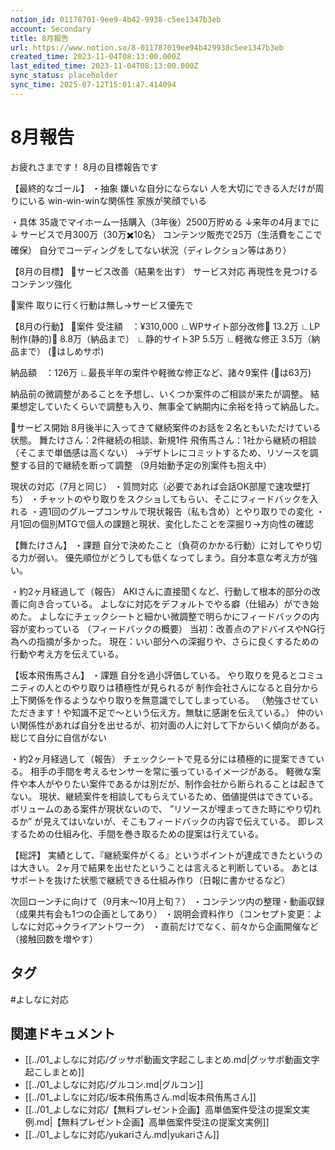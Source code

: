 ```yaml
---
notion_id: 01178701-9ee9-4b42-9938-c5ee1347b3eb
account: Secondary
title: 8月報告
url: https://www.notion.so/8-011787019ee94b429938c5ee1347b3eb
created_time: 2023-11-04T08:13:00.000Z
last_edited_time: 2023-11-04T08:13:00.000Z
sync_status: placeholder
sync_time: 2025-07-12T15:01:47.414094
---
```

# 8月報告

お疲れさまです！
8月の目標報告です

【最終的なゴール】
・抽象
嫌いな自分にならない
人を大切にできる人だけが周りにいる
win-win-winな関係性
家族が笑顔でいる

・具体
35歳でマイホーム一括購入（3年後）2500万貯める
↓来年の4月までに↓
サービスで月300万（30万✖️10名）
コンテンツ販売で25万（生活費をここで確保）
自分でコーディングをしてない状況（ディレクション等はあり）



【8月の目標】
🔸サービス改善（結果を出す）
サービス対応
再現性を見つける
コンテンツ強化

🔸案件
取りに行く行動は無し→サービス優先で


【8月の行動】
🔹案件
受注額　：¥310,000
∟WPサイト部分改修🍄 13.2万
∟LP制作(静的)🍄 8.8万（納品まで）
∟静的サイト3P  5.5万
∟軽微な修正 3.5万（納品まで）
(🍄はしめサポ)

納品額　：126万
∟最長半年の案件や軽微な修正など、諸々9案件
(🍄は63万)

納品前の微調整があることを予想し、いくつか案件のご相談が来たが調整。
結果想定していたくらいで調整も入り、無事全て納期内に余裕を持って納品した。


🔹サービス開始
8月後半に入ってきて継続案件のお話を２名ともいただけている状態。
舞たけさん：2件継続の相談、新規1件
飛侑馬さん：1社から継続の相談（そこまで単価感は高くない）
→デザトレにコミットするため、リソースを調整する目的で継続を断って調整
（9月始動予定の別案件も抱え中）

現状の対応（7月と同じ）
・質問対応（必要であれば会話OK部屋で速攻壁打ち）
・チャットのやり取りをスクショしてもらい、そこにフィードバックを入れる
・週1回のグループコンサルで現状報告（私も含め）とやり取りでの変化
・月1回の個別MTGで個人の課題と現状、変化したことを深掘り→方向性の確認


【舞たけさん】
・課題
自分で決めたこと（負荷のかかる行動）に対してやり切る力が弱い。
優先順位がどうしても低くなってしまう。自分本意な考え方が強い。

・約2ヶ月経過して（報告）
AKIさんに直接聞くなど、行動して根本的部分の改善に向き合っている。
よしなに対応をデフォルトでやる癖（仕組み）ができ始めた。
よしなにチェックシートと細かい微調整で明らかにフィードバックの内容が変わっている
（フィードバックの概要）
当初：改善点のアドバイスやNG行為への指摘が多かった。
現在：いい部分への深掘りや、さらに良くするための行動や考え方を伝えている。


【坂本飛侑馬さん】
・課題
自分を過小評価している。
やり取りを見るとコミュニティの人とのやり取りは積極性が見られるが
制作会社さんになると自分から上下関係を作るようなやり取りを無意識でしてしまっている。
（勉強させていただきます！や知識不足で〜という伝え方。無駄に感謝を伝えている。）
仲のいい関係性があれば自分を出せるが、初対面の人に対して下からいく傾向がある。
総じて自分に自信がない

・約2ヶ月経過して（報告）
チェックシートで見る分には積極的に提案できている。
相手の手間を考えるセンサーを常に張っているイメージがある。
軽微な案件や本人がやりたい案件であるかは別だが、制作会社から断られることは起きてない。
現状、継続案件を相談してもらえているため、価値提供はできている。
ボリュームのある案件が現状ないので、
”リソースが埋まってきた時にやり切れるか”
が見えてはいないが、そこもフィードバックの内容で伝えている。
即レスするための仕組み化、手間を巻き取るための提案は行えている。

【総評】
実績として、『継続案件がくる』というポイントが達成できたというのは大きい。
2ヶ月で結果を出せたということは言えると判断している。
あとはサポートを抜けた状態で継続できる仕組み作り（日報に書かせるなど）

次回ローンチに向けて（9月末〜10月上旬？）
・コンテンツ内の整理・動画収録（成果共有会も1つの企画としてあり）
・説明会資料作り（コンセプト変更：よしなに対応→クライアントワーク）
・直前だけでなく、前々から企画開催など（接触回数を増やす）

## タグ

#よしなに対応 

## 関連ドキュメント

- [[../01_よしなに対応/グッサポ動画文字起こしまとめ.md|グッサポ動画文字起こしまとめ]]
- [[../01_よしなに対応/グルコン.md|グルコン]]
- [[../01_よしなに対応/坂本飛侑馬さん.md|坂本飛侑馬さん]]
- [[../01_よしなに対応/【無料プレゼント企画】高単価案件受注の提案文実例.md|【無料プレゼント企画】高単価案件受注の提案文実例]]
- [[../01_よしなに対応/yukariさん.md|yukariさん]]

